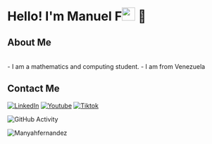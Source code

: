<h1>Hello! I'm Manuel F<img src="https://raw.githubusercontent.com/iampavangandhi/iampavangandhi/master/gifs/Hi.gif" width="30px"> 🚀</h1>

<h2>About Me</h2>
<br>
- I am a mathematics and computing student.
- I am from Venezuela
<br>

<h2>Contact Me</h2>
<a href="#"><img alt="LinkedIn" src="https://img.shields.io/badge/LinkedIn-Mauro%20Vera-blue?style=flat-square&logo=linkedin"></a>
<a href="#"><img alt="Youtube" src="https://img.shields.io/badge/Youtube-Mauro%20Dev-blue?style=flat-square&logo=youtube"></a>
<a href="#"><img alt="Tiktok" src="https://img.shields.io/badge/Dev Mauro-blue?style=flat-square&logo=tiktok"></a>  

![GitHub Activity](https://github-readme-stats.vercel.app/api?username=Manyahfernandez&show_icons=true)

<p align="left"> <img src="https://komarev.com/ghpvc/?username=Manyahfernandez9&label=Profile%20views&color=0e75b6&style=flat" alt="Manyahfernandez" /> </p>
